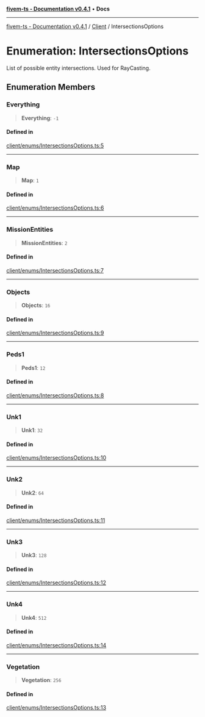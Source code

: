 [**fivem-ts - Documentation v0.4.1**](../../../README.md) • **Docs**

***

[fivem-ts - Documentation v0.4.1](../../../README.md) / [Client](../README.md) / IntersectionsOptions

# Enumeration: IntersectionsOptions

List of possible entity intersections. Used for RayCasting.

## Enumeration Members

### Everything

> **Everything**: `-1`

#### Defined in

[client/enums/IntersectionsOptions.ts:5](https://github.com/Purpose-Dev/fivem-ts/blob/main/src/client/enums/IntersectionsOptions.ts#L5)

***

### Map

> **Map**: `1`

#### Defined in

[client/enums/IntersectionsOptions.ts:6](https://github.com/Purpose-Dev/fivem-ts/blob/main/src/client/enums/IntersectionsOptions.ts#L6)

***

### MissionEntities

> **MissionEntities**: `2`

#### Defined in

[client/enums/IntersectionsOptions.ts:7](https://github.com/Purpose-Dev/fivem-ts/blob/main/src/client/enums/IntersectionsOptions.ts#L7)

***

### Objects

> **Objects**: `16`

#### Defined in

[client/enums/IntersectionsOptions.ts:9](https://github.com/Purpose-Dev/fivem-ts/blob/main/src/client/enums/IntersectionsOptions.ts#L9)

***

### Peds1

> **Peds1**: `12`

#### Defined in

[client/enums/IntersectionsOptions.ts:8](https://github.com/Purpose-Dev/fivem-ts/blob/main/src/client/enums/IntersectionsOptions.ts#L8)

***

### Unk1

> **Unk1**: `32`

#### Defined in

[client/enums/IntersectionsOptions.ts:10](https://github.com/Purpose-Dev/fivem-ts/blob/main/src/client/enums/IntersectionsOptions.ts#L10)

***

### Unk2

> **Unk2**: `64`

#### Defined in

[client/enums/IntersectionsOptions.ts:11](https://github.com/Purpose-Dev/fivem-ts/blob/main/src/client/enums/IntersectionsOptions.ts#L11)

***

### Unk3

> **Unk3**: `128`

#### Defined in

[client/enums/IntersectionsOptions.ts:12](https://github.com/Purpose-Dev/fivem-ts/blob/main/src/client/enums/IntersectionsOptions.ts#L12)

***

### Unk4

> **Unk4**: `512`

#### Defined in

[client/enums/IntersectionsOptions.ts:14](https://github.com/Purpose-Dev/fivem-ts/blob/main/src/client/enums/IntersectionsOptions.ts#L14)

***

### Vegetation

> **Vegetation**: `256`

#### Defined in

[client/enums/IntersectionsOptions.ts:13](https://github.com/Purpose-Dev/fivem-ts/blob/main/src/client/enums/IntersectionsOptions.ts#L13)
